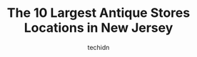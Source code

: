 ---
layout: ampstory
image: https://i0.wp.com/paketmu.com/wp-content/uploads/2023/06/days-of-olde-antique-center-0-in-new-jersey-1686366410.png?resize=640,853
author: techidn
featured: false
description: Explore the diverse Antique Store scene in New Jersey, home to an incredible selection of 10 establishments catering to every taste. Whether youre in search of iconic favorites or undiscove
title: The 10 Largest Antique Stores Locations in New Jersey
cover:
   title: The 10 Largest Antique Stores Locations in New Jersey
   subtitle: RICKPATE
   background: https://paketmu.com/wp-content/uploads/2023/06/days-of-olde-antique-center-0-in-new-jersey-1686366410.png

pages: 
 - layout: thirds
   top: <h1>#1 Days Of Olde Antique Center</h1>
   bottom: "<p>Huge store with tons of items for sale.Great place to stop at to walk around .They have everything from collectibles to antique items .</p>"
   background: https://paketmu.com/wp-content/uploads/2023/06/days-of-olde-antique-center-1-in-new-jersey-1686366413.jpeg
   backgroundblur: true
 - layout: thirds
   top: <h1>#2 Antiques Center at the Peoples Store</h1>
   bottom: "<p>This antique spot is fire 🔥🔥🔥🔥🔥. The prices are reasonable and the collections they have are absolutely stunning. We went in not knowing what to expect, th</p>"
   background: https://paketmu.com/wp-content/uploads/2023/06/days-of-olde-antique-center-2-in-new-jersey-1686366414.jpeg
   cta:
      link: https://paketmu.com/the-10-largest-antique-stores-locations-in-new-jersey/
      text: The 10 Largest Antique Stores Locations in New Jersey
 - layout: thirds
   top: <h1>#3 Old Mill Antique Mall</h1>
   bottom: "<p>This antique mall has 3 generous stories to explore. There are many different kinds of antiques such as jewelry, kitchen ware, sculptures toys and furniture. This antique</p>"
   background: https://paketmu.com/wp-content/uploads/2023/06/days-of-olde-antique-center-3-in-new-jersey-1686366417.jpeg
   cta:
      link: https://paketmu.com/the-10-largest-antique-stores-locations-in-new-jersey/
      text: The 10 Largest Antique Stores Locations in New Jersey
 - layout: thirds
   top: <h1>#4 The Lafayette Mill Antiques Center</h1>
   bottom: "<p>12 Morris Farm Rd, Lafayette, NJ 07848, United States</p>"
   background: https://images.unsplash.com/photo-1515405295579-ba7b45403062?ixlib=rb-4.0.3&ixid=MnwxMjA3fDB8MHxwaG90by1wYWdlfHx8fGVufDB8fHx8&auto=format&fit=crop&w=640&h=853&q=80
   cta:
      link: https://paketmu.com/the-10-largest-antique-stores-locations-in-new-jersey/
      text: The 10 Largest Antique Stores Locations in New Jersey
 - layout: thirds
   top: <h1>#5 Haddon Heights Antiques Center</h1>
   bottom: "<p>531 Clements Bridge Rd, Barrington, NJ 08007, United States</p>"
   background: https://images.unsplash.com/photo-1534312527009-56c7016453e6?ixlib=rb-4.0.3&ixid=MnwxMjA3fDB8MHxwaG90by1wYWdlfHx8fGVufDB8fHx8&auto=format&fit=crop&w=640&h=853&q=80
   cta:
      link: https://paketmu.com/the-10-largest-antique-stores-locations-in-new-jersey/
      text: The 10 Largest Antique Stores Locations in New Jersey
 - layout: thirds
   top: <h1>#6 Red Bank Antiques</h1>
   bottom: "<p>226 W Front St, Red Bank, NJ 07701, United States</p>"
   background: https://images.unsplash.com/photo-1524169358666-79f22534bc6e?ixlib=rb-4.0.3&ixid=MnwxMjA3fDB8MHxwaG90by1wYWdlfHx8fGVufDB8fHx8&auto=format&fit=crop&w=640&h=853&q=80
   cta:
      link: https://paketmu.com/the-10-largest-antique-stores-locations-in-new-jersey/
      text: The 10 Largest Antique Stores Locations in New Jersey
 - layout: thirds
   top: <h1>#7 Hamburg Antique Center</h1>
   bottom: "<p>1 Main St, Hamburg, NJ 07419, United States</p>"
   background: https://images.unsplash.com/photo-1510906594845-bc082582c8cc?ixlib=rb-4.0.3&ixid=MnwxMjA3fDB8MHxwaG90by1wYWdlfHx8fGVufDB8fHx8&auto=format&fit=crop&w=640&h=853&q=80
   cta:
      link: https://paketmu.com/the-10-largest-antique-stores-locations-in-new-jersey/
      text: The 10 Largest Antique Stores Locations in New Jersey
 - layout: thirds
   middle: Continue reading...
   background: https://images.unsplash.com/photo-1632260260864-caf7fde5ec36?ixlib=rb-4.0.3&ixid=MnwxMjA3fDB8MHxwaG90by1wYWdlfHx8fGVufDB8fHx8&auto=format&fit=crop&w=640&h=853&q=80
   cta:
      link: https://paketmu.com/the-10-largest-antique-stores-locations-in-new-jersey/
      text: The 10 Largest Antique Stores Locations in New Jersey
      
---